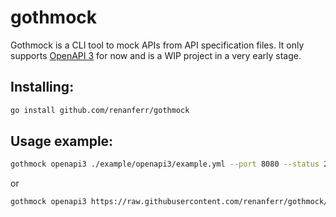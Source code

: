 # gothmock

Gothmock is a CLI tool to mock APIs from API specification files. It only supports [OpenAPI 3](https://swagger.io/specification/) for now and is a WIP project in a very early stage.

## Installing:
```bash
go install github.com/renanferr/gothmock
```

## Usage example:
```bash
gothmock openapi3 ./example/openapi3/example.yml --port 8080 --status 200 --content application/json
```

or

```bash
gothmock openapi3 https://raw.githubusercontent.com/renanferr/gothmock/master/example/openapi3/example.yml --port 8080 --status 200 --content application/json
```
